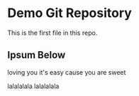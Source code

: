 # Demo Git Repository

This is the first file in this repo.

## Ipsum Below

loving you it's easy cause you are sweet

lalalalala lalalalala